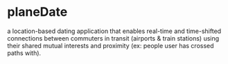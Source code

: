 # planeDate
a location-based dating application that enables real-time and time-shifted connections between commuters in transit (airports &amp; train stations) using their shared mutual interests and proximity (ex: people user has crossed paths with).
